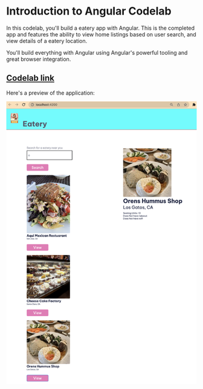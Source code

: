 # Introduction to Angular Codelab

In this codelab, you'll build a eatery app with Angular. This is the completed app and features the ability to view home listings based on user search, and view details of a eatery location.

You'll build everything with Angular using Angular's powerful tooling and great browser integration.

## [Codelab link](https://sdkdeepa-angular-nation-codelab.netlify.app/)

Here's a preview of the application:

![Completed application](FinalAppLook.png)
